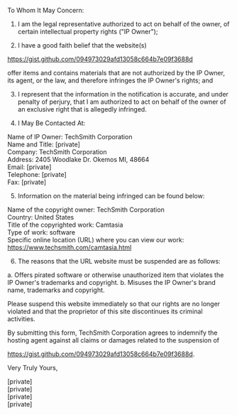 To Whom It May Concern:

1. I am the legal representative authorized to act on behalf of the owner, of certain intellectual property rights ("IP Owner");

2. I have a good faith belief that the website(s)

https://gist.github.com/094973029afd13058c664b7e09f3688d

offer items and contains materials that are not authorized by the IP Owner, its agent, or the law, and therefore infringes the IP Owner's rights; and

3. I represent that the information in the notification is accurate, and under penalty of perjury, that I am authorized to act on behalf of the owner of an exclusive right that is allegedly infringed.

4. I May Be Contacted At:

Name of IP Owner: TechSmith Corporation    
Name and Title: [private]  
Company: TechSmith Corporation  
Address: 2405 Woodlake Dr. Okemos MI, 48664  
Email: [private]  
Telephone: [private]  
Fax: [private]  

5. Information on the material being infringed can be found below:

Name of the copyright owner: TechSmith Corporation  
Country: United States  
Title of the copyrighted work: Camtasia  
Type of work: software  
Specific online location (URL) where you can view our work: https://www.techsmith.com/camtasia.html  

6. The reasons that the URL website must be suspended are as follows:

a. Offers pirated software or otherwise unauthorized item that violates the IP Owner's trademarks and copyright.
b. Misuses the IP Owner's brand name, trademarks and copyright.

Please suspend this website immediately so that our rights are no longer violated and that the proprietor of this site discontinues its criminal activities.

By submitting this form, TechSmith Corporation agrees to indemnify the hosting agent against all claims or damages related to the suspension of

https://gist.github.com/094973029afd13058c664b7e09f3688d.

Very Truly Yours,

[private]  
[private]  
[private]  
[private]

